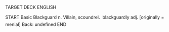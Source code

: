 TARGET DECK
ENGLISH

START
Basic
Blackguard n. Villain, scoundrel.  blackguardly adj. [originally = menial]
Back: undefined
END

